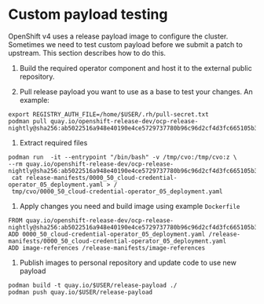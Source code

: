 # Custom payload testing

OpenShift v4 uses a release payload image to configure the cluster. Sometimes we
need to test custom payload before we submit a patch to upstream. This
section describes how to do this.

1. Build the required operator component and host it to the external public
repository.

1. Pull release payload you want to use as a base to test your changes. An
example:
```
export REGISTRY_AUTH_FILE=/home/$USER/.rh/pull-secret.txt
podman pull quay.io/openshift-release-dev/ocp-release-nightly@sha256:ab5022516a948e40190e4ce5729737780b96c96d2cf4d3fc665105b32d751d20
```

1. Extract required files
```
podman run  -it --entrypoint "/bin/bash" -v /tmp/cvo:/tmp/cvo:z \
--rm quay.io/openshift-release-dev/ocp-release-nightly@sha256:ab5022516a948e40190e4ce5729737780b96c96d2cf4d3fc665105b32d751d20
 cat release-manifests/0000_50_cloud-credential-operator_05_deployment.yaml > /
 tmp/cvo/0000_50_cloud-credential-operator_05_deployment.yaml
```

1. Apply changes you need and build image using example `Dockerfile`
```
FROM quay.io/openshift-release-dev/ocp-release-nightly@sha256:ab5022516a948e40190e4ce5729737780b96c96d2cf4d3fc665105b32d751d20
ADD 0000_50_cloud-credential-operator_05_deployment.yaml /release-manifests/0000_50_cloud-credential-operator_05_deployment.yaml
ADD image-references /release-manifests/image-references
```

1. Publish images to personal repository and update code to use new payload
```
podman build -t quay.io/$USER/release-payload ./
podman push quay.io/$USER/release-payload
```
